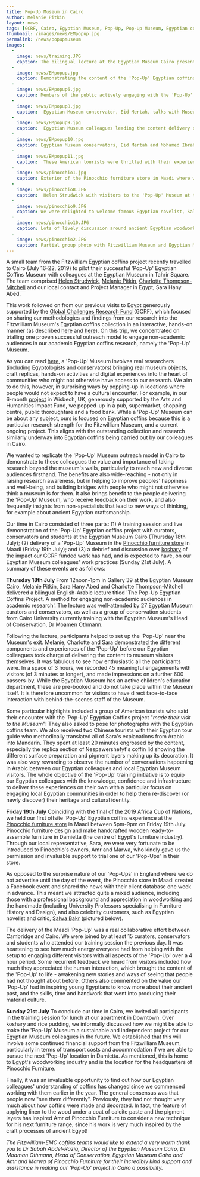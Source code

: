 ```yaml
---
title: Pop-Up Museum in Cairo
author: Melanie Pitkin
layout: news
tags: [GCRF, Cairo, Egyptian Museum, Pop-Up, Pop-Up Museum, Egyptian coffins, training, professional development, knowledge transfer, capacity building]
thumbnail: /images/news/EMpopup.jpg
permalink: /news/popupmuseum
images:
  -
    image: news/training.JPG
    caption: The bilingual lecture at the Egyptian Museum Cairo presented by Melanie Pitkin, Sara Abed and Charlotte Thompson.
  -
    image: news/EMpopup.jpg
    caption: Demonstrating the content of the 'Pop-Up' Egyptian coffins project to colleagues at the Egyptian Museum Cairo.
  -
    image: news/EMpopup6.jpg
    caption: Members of the public actively engaging with the 'Pop-Up' Museum content at the Egyptian Museum Cairo.
  -
    image: news/EMpopup8.jpg
    caption:  Egyptian Museum conservator, Eid Mertah, talks with Museum visitors about tools used in ancient Egyptian carpentry. 
  -
    image: news/EMpopup9.jpg
    caption:  Egyptian Museum colleagues leading the content delivery of the 'Pop-Up' Museum.
  -
    image: news/EMpopup10.jpg
    caption: Egyptian Museum conservators, Eid Mertah and Mohamed Ibrahim, discuss an animated coffin box recreated from its CT scans.
  -
    image: news/EMpopup11.jpg
    caption:  These American tourists were thrilled with their experience of the 'Pop-Up' Museum and asked for some group photos.
  -
    image: news/pinocchio1.jpg
    caption: Exterior of the Pinocchio furniture store in Maadi where we held our second 'Pop-Up' Museum on Friday 19th July.
  -
    image: news/pinocchio8.JPG
    caption:  Helen Strudwick with visitors to the 'Pop-Up' Museum at the Pinocchio furniture store in Maadi. 
  -
    image: news/pinocchio9.JPG
    caption: We were delighted to welcome famous Egyptian novelist, Salwa Bakr, to our 'Pop-Up' Museum in Maadi.
  -
    image: news/pinocchio10.JPG
    caption: Lots of lively discussion around ancient Egyptian woodworking at the 'Pop-Up' Museum in Maadi.
  -
    image: news/pinocchio2.JPG
    caption: Partial group photo with Fitzwilliam Museum and Egyptian Museum colleagues in Maadi. 
---
```


A small team from the Fitzwilliam Egyptian coffins project recently travelled to Cairo (July 16-22, 2019) to pilot their successful 'Pop-Up' Egyptian Coffins Museum with colleagues at the Egyptian Museum in Tahrir Square. The team comprised [Helen Strudwick](https://egyptiancoffins.org/team/helen-strudwick/), [Melanie Pitkin](https://egyptiancoffins.org/team/melanie-pitkin/), [Charlotte Thompson-Mitchell](https://egyptiancoffins.org/team/charlotte-thompson/) and our local contact and Project Manager in Egypt, Sara Hany Abed.

This work followed on from our previous visits to Egypt generously supported by the [Global Challenges Research Fund](https://www.ukri.org/research/global-challenges-research-fund/) (GCRF), which focused on sharing our methodologies and findings from our research into the Fitzwilliam Museum's Egyptian coffins collection in an interactive, hands-on manner (as described [here](https://egyptiancoffins.org/news/new-collaborative-project-with-the-Egyptian-Museum-Cairo) and [here](https://egyptiancoffins.org/news/cairoworkshop)). On this trip, we concentrated on trialling one proven successful outreach model to engage non-academic audiences in our academic Egyptian coffins research, namely the 'Pop-Up' Museum. 

As you can read [here](https://egyptiancoffins.org/pop-ups), a 'Pop-Up' Museum involves real researchers (including Egyptologists and conservators) bringing real museum objects, craft replicas, hands-on activities and digital experiences into the heart of communities who might not otherwise have access to our research. We aim to do this, however, in surprising ways by popping-up in locations where people would not expect to have a cultural encounter. For example, in our 6-month [project](https://egyptiancoffins.org/pop-ups) in Wisbech, UK, generously supported by the Arts and Humanities Impact Fund, we popped-up in a pub, supermarket, shopping centre, public thoroughfare and a food bank. While a 'Pop-Up' Museum can be about any subject, ours is focused on Egyptian coffins because this is a particular research strength for the Fitzwilliam Museum, and a current ongoing project. This aligns with the outstanding collection and research similarly underway into Egyptian coffins being carried out by our colleagues in Cairo.

We wanted to replicate the 'Pop-Up' Museum outreach model in Cairo to demonstrate to these colleagues the value and importance of taking research beyond the museum's walls, particularly to reach new and diverse audiences firsthand. The benefits are also wide-reaching - not only in raising research awareness, but in helping to improve peoples' happiness and well-being, and building bridges with people who might not otherwise think a museum is for them. It also brings benefit to the people delivering the 'Pop-Up' Museum, who receive feedback on their work, and also frequently insights from non-specialists that lead to new ways of thinking, for example about ancient Egyptian craftsmanship.

Our time in Cairo consisted of three parts: (1) A training session and live demonstration of the 'Pop-Up' Egyptian coffins project with curators, conservators and students at the Egyptian Museum Cairo (Thursday 18th July); (2) delivery of a 'Pop-Up' Museum in the [Pinocchio furniture store](https://www.pinocchio-furniture.com) in Maadi (Friday 19th July); and (3) a debrief and discussion over [koshary](https://www.npr.org/sections/thesalt/2017/02/22/512920687/egypts-beloved-koshary-is-a-modern-mystery-in-an-ancient-cuisine?t=1564131589118) of the impact our GCRF funded work has had, and is expected to have, on our Egyptian Museum colleagues' work practices (Sunday 21st July). A summary of these events are as follows:

**Thursday 18th July**
From 12noon-1pm in Gallery 39 at the Egyptian Museum Cairo, Melanie Pitkin, Sara Hany Abed and Charlotte Thompson-Mitchell delivered a bilingual English-Arabic lecture titled 'The Pop-Up Egyptian Coffins Project. A method for engaging non-academic audiences in academic research'. The lecture was well-attended by 27 Egyptian Museum curators and conservators, as well as a group of conservation students from Cairo University currently training with the Egyptian Museum's Head of Conservation, Dr Moamen Othmann. 

Following the lecture, participants helped to set up the 'Pop-Up' near the Museum's exit. Melanie, Charlotte and Sara demonstrated the different components and experiences of the 'Pop-Up' before our Egyptian colleagues took charge of delivering the content to museum visitors themselves. It was fabulous to see how enthusiastic all the participants were. In a space of 3 hours, we recorded 45 meaningful engagements with visitors (of 3 minutes or longer), and made impressions on a further 600 passers-by. While the Egyptian Museum has an active children's education department, these are pre-booked and do not take place within the Museum itself. It is therefore uncommon for visitors to have direct face-to-face interaction with behind-the-scenes staff of the Museum. 

Some particular highlights included a group of American tourists who said their encounter with the 'Pop-Up' Egyptian Coffins project "*made their visit to the Museum*"! They also asked to pose for photographs with the Egyptian coffins team. We also received two Chinese tourists with their Egyptian tour guide who methodically translated all of Sara's explanations from Arabic into Mandarin. They spent at least 20 minutes engrossed by the content, especially the replica section of Nespawershefyt's coffin lid showing the different surface preparation and pigment layers making up its decoration. It was also very rewarding to observe the number of conversations happening in Arabic between our Egyptian colleagues and local Egyptian Museum visitors. The whole objective of the 'Pop-Up' training initiative is to equip our Egyptian colleagues with the knowledge, confidence and infrastructure to deliver these experiences on their own with a particular focus on engaging local Egyptian communities in order to help them re-discover (or newly discover) their heritage and cultural identity.  

**Friday 19th July**
Coinciding with the final of the 2019 Africa Cup of Nations, we held our first offsite 'Pop-Up' Egyptian coffins experience at the [Pinocchio furniture store](https://www.pinocchio-furniture.com) in Maadi between 5pm-9pm on Friday 19th July. Pinocchio furniture design and make handcrafted wooden ready-to-assemble furniture in Damietta (the centre of Egypt's furniture industry). Through our local representative, Sara, we were very fortunate to be introduced to Pinocchio's owners, Amr and Marwa, who kindly gave us the permission and invaluable support to trial one of our 'Pop-Ups' in their store. 

As opposed to the surprise nature of our 'Pop-Ups' in England where we do not advertise until the day of the event, the Pinocchio store in Maadi created a Facebook event and shared the news with their client database one week in advance. This meant we attracted quite a mixed audience, including those with a professional background and appreciation in woodworking and the handmade (including University Professors specialising in Furniture History and Design), and also celebrity customers, such as Egyptian novelist and critic, [Salwa Bakr](https://en.wikipedia.org/wiki/Salwa_Bakr) (pictured below).   

The delivery of the Maadi 'Pop-Up' was a real collaborative effort between Cambridge and Cairo. We were joined by at least 15 curators, conservators and students who attended our training session the previous day. It was heartening to see how much energy everyone had from helping with the setup to engaging different visitors with all aspects of the 'Pop-Up' over a 4 hour period. Some recurrent feedback we heard from visitors included how much they appreciated the human interaction, which brought the content of the 'Pop-Up' to life - awakening new stories and ways of seeing that people had not thought about before. Others also commented on the value our 'Pop-Up' had in inspiring young Egyptians to know more about their ancient past, and the skills, time and handwork that went into producing their material culture.

**Sunday 21st July**
To conclude our time in Cairo, we invited all participants in the training session for lunch at our apartment in Downtown. Over koshary and rice pudding, we informally discussed how we might be able to make the 'Pop-Up' Museum a sustainable and independent project for our Egyptian Museum colleagues in the future. We established that this will involve some continued financial support from the Fitzwilliam Museum, particularly in terms of transport costs and accommodation if we are able to pursue the next 'Pop-Up' location in Damietta. As mentioned, this is home to Egypt's woodworking industry and is the location for the headquarters of Pinocchio Furniture.  

Finally, it was an invaluable opportunity to find out how our Egyptian colleagues' understanding of coffins has changed since we commenced working with them earlier in the year. The general consensus was that people now "see them differently". Previously, they had not thought very much about how coffins were made and decorated. In fact, the feature of applying linen to the wood under a coat of calcite paste and the pigment layers has inspired Amr of Pinocchio Furniture to consider a new technique for his next furniture range, since his work is very much inspired by the craft processes of ancient Egypt!


*The Fitzwilliam-EMC coffins teams would like to extend a very warm thank you to Dr Sabah Abdel-Raziq, Director of the Egyptian Museum Cairo, Dr Moaman Othmann, Head of Conservation, Egyptian Museum Cairo and Amr and Marwa of Pinocchio Furniture for their incredibly kind support and assistance in making our 'Pop-Up' project in Cairo a possibility.* 

